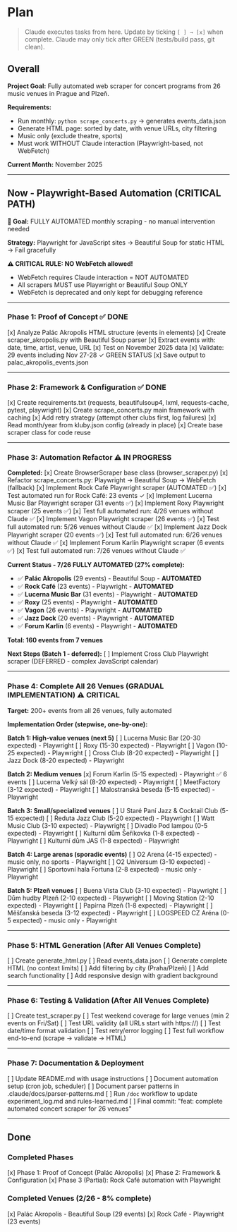 # Plan

> Claude executes tasks from here. Update by ticking `[ ] → [x]` when complete.
> Claude may only tick after GREEN (tests/build pass, git clean).


## Overall

**Project Goal:** Fully automated web scraper for concert programs from 26 music venues in Prague and Plzeň.

**Requirements:**
- Run monthly: `python scrape_concerts.py` → generates events_data.json
- Generate HTML page: sorted by date, with venue URLs, city filtering
- Music only (exclude theatre, sports)
- Must work WITHOUT Claude interaction (Playwright-based, not WebFetch)

**Current Month:** November 2025

---

## Now - Playwright-Based Automation (CRITICAL PATH)

**🎯 Goal:** FULLY AUTOMATED monthly scraping - no manual intervention needed

**Strategy:** Playwright for JavaScript sites → Beautiful Soup for static HTML → Fail gracefully

**⚠️ CRITICAL RULE: NO WebFetch allowed!**
- WebFetch requires Claude interaction = NOT AUTOMATED
- All scrapers MUST use Playwright or Beautiful Soup ONLY
- WebFetch is deprecated and only kept for debugging reference

---

### Phase 1: Proof of Concept ✅ DONE
[x] Analyze Palác Akropolis HTML structure (events in <td> elements)
[x] Create scraper_akropolis.py with Beautiful Soup parser
[x] Extract events with: date, time, artist, venue, URL
[x] Test on November 2025 data
[x] Validate: 29 events including Nov 27-28 ✓ GREEN STATUS
[x] Save output to palac_akropolis_events.json

---

### Phase 2: Framework & Configuration ✅ DONE
[x] Create requirements.txt (requests, beautifulsoup4, lxml, requests-cache, pytest, playwright)
[x] Create scrape_concerts.py main framework with caching
[x] Add retry strategy (attempt other clubs first, log failures)
[x] Read month/year from kluby.json config (already in place)
[x] Create base scraper class for code reuse

---

### Phase 3: Automation Refactor ⚠️ IN PROGRESS

**Completed:**
[x] Create BrowserScraper base class (browser_scraper.py)
[x] Refactor scrape_concerts.py: Playwright → Beautiful Soup → WebFetch (fallback)
[x] Implement Rock Café Playwright scraper (AUTOMATED ✅)
[x] Test automated run for Rock Café: 23 events ✓
[x] Implement Lucerna Music Bar Playwright scraper (31 events ✅)
[x] Implement Roxy Playwright scraper (25 events ✅)
[x] Test full automated run: 4/26 venues without Claude ✅
[x] Implement Vagon Playwright scraper (26 events ✅)
[x] Test full automated run: 5/26 venues without Claude ✅
[x] Implement Jazz Dock Playwright scraper (20 events ✅)
[x] Test full automated run: 6/26 venues without Claude ✅
[x] Implement Forum Karlín Playwright scraper (6 events ✅)
[x] Test full automated run: 7/26 venues without Claude ✅

**Current Status - 7/26 FULLY AUTOMATED (27% complete):**
- ✅ **Palác Akropolis** (29 events) - Beautiful Soup - **AUTOMATED**
- ✅ **Rock Café** (23 events) - Playwright - **AUTOMATED**
- ✅ **Lucerna Music Bar** (31 events) - Playwright - **AUTOMATED**
- ✅ **Roxy** (25 events) - Playwright - **AUTOMATED**
- ✅ **Vagon** (26 events) - Playwright - **AUTOMATED**
- ✅ **Jazz Dock** (20 events) - Playwright - **AUTOMATED**
- ✅ **Forum Karlín** (6 events) - Playwright - **AUTOMATED**

**Total: 160 events from 7 venues**

**Next Steps (Batch 1 - deferred):**
[ ] Implement Cross Club Playwright scraper (DEFERRED - complex JavaScript calendar)

---

### Phase 4: Complete All 26 Venues (GRADUAL IMPLEMENTATION) ⚠️ CRITICAL

**Target:** 200+ events from all 26 venues, fully automated

**Implementation Order (stepwise, one-by-one):**

**Batch 1: High-value venues (next 5)**
[ ] Lucerna Music Bar (20-30 expected) - Playwright
[ ] Roxy (15-30 expected) - Playwright
[ ] Vagon (10-25 expected) - Playwright
[ ] Cross Club (8-20 expected) - Playwright
[ ] Jazz Dock (8-20 expected) - Playwright

**Batch 2: Medium venues**
[x] Forum Karlín (5-15 expected) - Playwright ✅ 6 events
[ ] Lucerna Velký sál (8-20 expected) - Playwright
[ ] MeetFactory (3-12 expected) - Playwright
[ ] Malostranská beseda (5-15 expected) - Playwright

**Batch 3: Small/specialized venues**
[ ] U Staré Paní Jazz & Cocktail Club (5-15 expected)
[ ] Reduta Jazz Club (5-20 expected) - Playwright
[ ] Watt Music Club (3-10 expected) - Playwright
[ ] Divadlo Pod lampou (0-5 expected) - Playwright
[ ] Kulturní dům Šeříkovka (1-8 expected) - Playwright
[ ] Kulturní dům JAS (1-8 expected) - Playwright

**Batch 4: Large arenas (sporadic events)**
[ ] O2 Arena (4-15 expected) - music only, no sports - Playwright
[ ] O2 Universum (3-10 expected) - Playwright
[ ] Sportovní hala Fortuna (2-8 expected) - music only - Playwright

**Batch 5: Plzeň venues**
[ ] Buena Vista Club (3-10 expected) - Playwright
[ ] Dům hudby Plzeň (2-10 expected) - Playwright
[ ] Moving Station (2-10 expected) - Playwright
[ ] Papírna Plzeň (1-8 expected) - Playwright
[ ] Měšťanská beseda (3-12 expected) - Playwright
[ ] LOGSPEED CZ Aréna (0-5 expected) - music only - Playwright

---

### Phase 5: HTML Generation (After All Venues Complete)
[ ] Create generate_html.py
[ ] Read events_data.json
[ ] Generate complete HTML (no context limits)
[ ] Add filtering by city (Praha/Plzeň)
[ ] Add search functionality
[ ] Add responsive design with gradient background

---

### Phase 6: Testing & Validation (After All Venues Complete)
[ ] Create test_scraper.py
[ ] Test weekend coverage for large venues (min 2 events on Fri/Sat)
[ ] Test URL validity (all URLs start with https://)
[ ] Test date/time format validation
[ ] Test retry/error logging
[ ] Test full workflow end-to-end (scrape → validate → HTML)

---

### Phase 7: Documentation & Deployment
[ ] Update README.md with usage instructions
[ ] Document automation setup (cron job, scheduler)
[ ] Document parser patterns in .claude/docs/parser-patterns.md
[ ] Run `/doc` workflow to update experiment_log.md and rules-learned.md
[ ] Final commit: "feat: complete automated concert scraper for 26 venues"

---

## Done

### Completed Phases
[x] Phase 1: Proof of Concept (Palác Akropolis)
[x] Phase 2: Framework & Configuration
[x] Phase 3 (Partial): Rock Café automation with Playwright

### Completed Venues (2/26 - 8% complete)
[x] Palác Akropolis - Beautiful Soup (29 events)
[x] Rock Café - Playwright (23 events) 